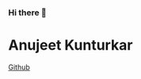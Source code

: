 ### Hi there 👋
<h1>Anujeet Kunturkar</h1>
<a href="https://github.com/Anujeet23">Github</a>
<!--
**Anujeet23/Anujeet23** is a ✨ _special_ ✨ repository because its `README.md` (this file) appears on your GitHub profile.

Here are some ideas to get you started:

- 🔭 I’m currently working on ...
- 🌱 I’m currently learning ...
- 👯 I’m looking to collaborate on ...
- 🤔 I’m looking for help with ...
- 💬 Ask me about ...
- 📫 How to reach me: ...
- 😄 Pronouns: ...
- ⚡ Fun fact: ...
-->
<h2>About Me</h2>

<h3>🎓 DEPARTMENT **COMPUTER ENGINEERING **<h3>
<h3>🌱 Learning about ...<h3>
<h3>💡 I'm interested about ....<h3>
<h3>💬 Ask me about .....<h3>
<h3>😄 Pronouns HE<h3>

